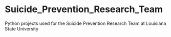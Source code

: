 # Suicide_Prevention_Research_Team
Python projects used for the Suicide Prevention Research Team at Louisiana State University 
